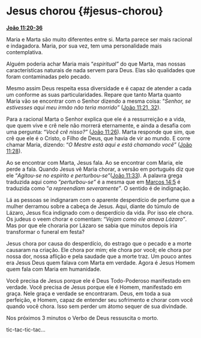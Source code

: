 # Jesus chorou {#jesus-chorou}

[**João 11:20-36**](http://bibliaonline.com.br/acf/jo/11/20-36)

Maria e Marta são muito diferentes entre si. Marta parece ser mais racional e indagadora. Maria, por sua vez, tem uma personalidade mais contemplativa.

Alguém poderia achar Maria mais “_espiritual”_ do que Marta, mas nossas características naturais de nada servem para Deus. Elas são qualidades que foram contaminadas pelo pecado.

Mesmo assim Deus respeita essa diversidade e é capaz de atender a cada um conforme as suas particularidades. Repare que tanto Marta quanto Maria vão se encontrar com o Senhor dizendo a mesma coisa: “_Senhor, se estivesses aqui meu irmão não teria morrido”_ ([João 11:21, 32](http://bibliaonline.com.br/acf/jo/11/21,32)).

Para a racional Marta o Senhor explica que ele é a ressurreição e a vida, que quem vive e crê nele não morrerá eternamente, e ainda a desafia com uma pergunta: “_Você crê nisso?”_ ([João 11:26](http://bibliaonline.com.br/acf/jo/11/26)). Marta responde que sim, que crê que ele é o Cristo, o Filho de Deus, que havia de vir ao mundo. E corre chamar Maria, dizendo: “_O Mestre está aqui e está chamando você”_ ([João 11:28](http://bibliaonline.com.br/acf/jo/11/28)).

Ao se encontrar com Marta, Jesus fala. Ao se encontrar com Maria, ele perde a fala. Quando Jesus vê Maria chorar, a versão em português diz que ele “_Agitou-se no espírito e perturbou-se”_([João 11:33](http://bibliaonline.com.br/acf/jo/11/33)). A palavra grega traduzida aqui como “_perturbou-se”_ é a mesma que em [Marcos 14:5](http://bibliaonline.com.br/acf/mc/14/5) é traduzida como “_a repreendiam severamente”_. O sentido é de indignação.

Lá as pessoas se indignaram com o aparente desperdício de perfume que a mulher derramou sobre a cabeça de Jesus. Aqui, diante do túmulo de Lázaro, Jesus fica indignado com o desperdício da vida. Por isso ele chora. Os judeus o veem chorar e comentam: “_Vejam como ele amava Lázaro”_. Mas por que ele choraria por Lázaro se sabia que minutos depois iria transformar o funeral em festa?

Jesus chora por causa do desperdício, do estrago que o pecado e a morte causaram na criação. Ele chora por mim; ele chora por você; ele chora por nossa dor, nossa aflição e pela saudade que a morte traz. Um pouco antes era Jesus Deus quem falava com Marta em verdade. Agora é Jesus Homem quem fala com Maria em humanidade.

Você precisa de Jesus porque ele é Deus Todo-Poderoso manifestado em verdade. Você precisa de Jesus porque ele é Homem, manifestado em graça. Nele graça e verdade se encontraram. Deus, em toda a sua perfeição, e Homem, capaz de entender seu sofrimento e chorar com você quando você chora. Isso sem perder um átomo sequer de sua divindade.

Nos próximos 3 minutos o Verbo de Deus ressuscita o morto.

tic-tac-tic-tac...